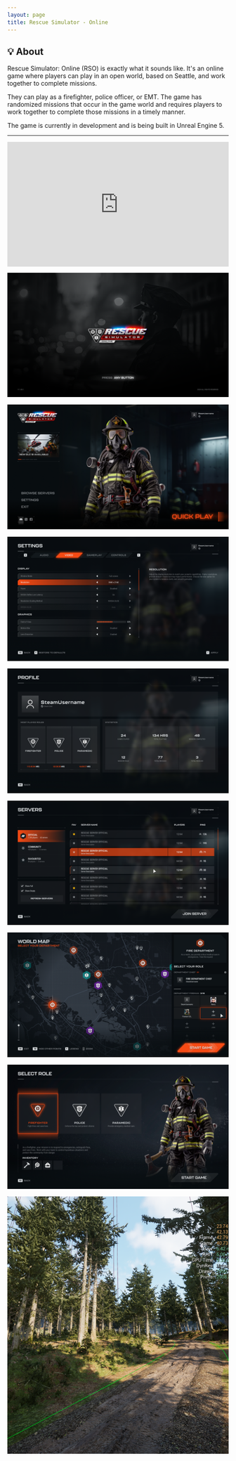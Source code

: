 ```yaml
---
layout: page
title: Rescue Simulator - Online
---
```


## 💡 About

Rescue Simulator: Online (RSO) is exactly what it sounds like. It's an online game where players can play in an open world, based on Seattle, and work together to complete missions.

They can play as a firefighter, police officer, or EMT. The game has randomized missions that occur in the game world and requires players to work together to complete those missions in a timely manner.

The game is currently in development and is being built in Unreal Engine 5.

---

<div style="position: relative; padding-bottom: 56.25%; height: 0; overflow: hidden; max-width: 100%;">
  <iframe
    style="position: absolute; top: 0; left: 0; width: 100%; height: 100%;"
    src="https://www.youtube.com/embed/T3kVy4_jnSo?si=nAGW34XbUUkB951F"
    title="YouTube video player"
    frameborder="0"
    allow="accelerometer; autoplay; clipboard-write; encrypted-media; gyroscope; picture-in-picture; web-share"
    referrerpolicy="strict-origin-when-cross-origin"
    allowfullscreen>
  </iframe>
</div>

[![rso1](/assets/img/portfolio/rso/1.png)](/assets/img/portfolio/rso/1.png)

[![rso2](/assets/img/portfolio/rso/2.png)](/assets/img/portfolio/rso/2.png)

[![rso3](/assets/img/portfolio/rso/3.png)](/assets/img/portfolio/rso/3.png)

[![rso4](/assets/img/portfolio/rso/4.png)](/assets/img/portfolio/rso/4.png)

[![rso5](/assets/img/portfolio/rso/5.png)](/assets/img/portfolio/rso/5.png)

[![rso6](/assets/img/portfolio/rso/6.png)](/assets/img/portfolio/rso/6.png)

[![rso7](/assets/img/portfolio/rso/7.png)](/assets/img/portfolio/rso/7.png)

[![rso8](/assets/img/portfolio/rso/8.png)](/assets/img/portfolio/rso/8.png)
